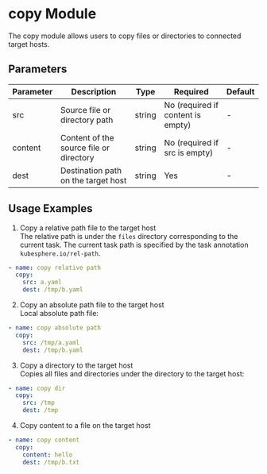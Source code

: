 # copy Module

The copy module allows users to copy files or directories to connected target hosts.

## Parameters

| Parameter | Description | Type | Required | Default |
|-----------|------------|------|---------|---------|
| src       | Source file or directory path | string | No (required if content is empty) | - |
| content   | Content of the source file or directory | string | No (required if src is empty) | - |
| dest      | Destination path on the target host | string | Yes | - |

## Usage Examples

1. Copy a relative path file to the target host  
The relative path is under the `files` directory corresponding to the current task. The current task path is specified by the task annotation `kubesphere.io/rel-path`.
```yaml
- name: copy relative path
  copy:
    src: a.yaml
    dest: /tmp/b.yaml
```

2. Copy an absolute path file to the target host  
Local absolute path file:
```yaml
- name: copy absolute path
  copy:
    src: /tmp/a.yaml
    dest: /tmp/b.yaml
```

3. Copy a directory to the target host  
Copies all files and directories under the directory to the target host:
```yaml
- name: copy dir
  copy:
    src: /tmp
    dest: /tmp
```

4. Copy content to a file on the target host
```yaml
- name: copy content
  copy:
    content: hello
    dest: /tmp/b.txt
```